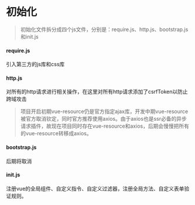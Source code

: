 # 初始化

> 初始化文件拆分成四个js文件，分别是：require.js、http.js、bootstrap.js和init.js

#### require.js

引入第三方的js库和css库

#### http.js

对所有的http请求进行相关操作，在这里对所有http请求添加了csrfToken以防止跨域攻击

> 项目开启初期vue-resource仍是官方指定ajax库，开发中期vue-resource被官方取消钦定，同时官方推荐使用axios。由于axios也是ssr必备的异步请求插件，故现在项目同时存在vue-resource和axios，后期会慢慢把所有的vue-resource转移成axios。

#### bootstrap.js

后期将取消

#### init.js

注册vue的全局组件、自定义指令、自定义过滤器，注册全局方法、自定义表单验证规则。



